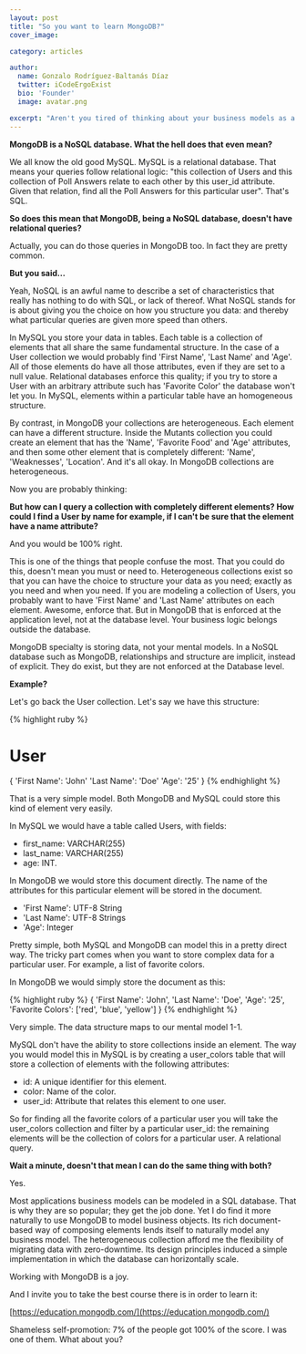 ```yaml
---
layout: post
title: "So you want to learn MongoDB?"
cover_image:

category: articles

author:
  name: Gonzalo Rodríguez-Baltanás Díaz
  twitter: iCodeErgoExist
  bio: 'Founder'
  image: avatar.png

excerpt: "Aren't you tired of thinking about your business models as a set of tables? What if you could represent them as a crystal clear mirror of your mental model?"
---
```


__MongoDB is a NoSQL database. What the hell does that even mean?__

We all know the old good MySQL. MySQL is a relational database. That means your queries follow relational logic: "this collection of Users and this collection of Poll Answers relate to each other by this user_id attribute. Given that relation, find all the Poll Answers for this particular user". That's SQL.

__So does this mean that MongoDB, being a NoSQL database, doesn't have relational queries?__

Actually, you can do those queries in MongoDB too. In fact they are pretty common.

__But you said...__

Yeah, NoSQL is an awful name to describe a set of characteristics that really has nothing to do with SQL, or lack of thereof. What NoSQL stands for is about giving you the choice on how you structure you data: and thereby what particular queries are given more speed than others.

In MySQL you store your data in tables. Each table is a collection of elements that all share the same fundamental structure. In the case of a User collection we would probably find 'First Name', 'Last Name' and 'Age'. All of those elements do have all those attributes, even if they are set to a null value. Relational databases enforce this quality; if you try to store a User with an arbitrary attribute such has 'Favorite Color' the database won't let you. In MySQL, elements within a particular table have an homogeneous structure.

By contrast, in MongoDB your collections are heterogeneous. Each element can have a different structure. Inside the Mutants collection you could create an element that has the 'Name', 'Favorite Food' and 'Age' attributes, and then some other element that is completely different: 'Name', 'Weaknesses', 'Location'. And it's all okay. In MongoDB collections are heterogeneous.

Now you are probably thinking:

__But how can I query a collection with completely different elements? How could I find a User by name for example, if I can't be sure that the element have a name attribute?__

And you would be 100% right.

This is one of the things that people confuse the most. That you could do this, doesn't mean you must or need to. Heterogeneous collections exist so that you can have the choice to structure your data as you need; exactly as you need and when you need. If you are modeling a collection of Users, you probably want to have 'First Name' and 'Last Name' attributes on each element. Awesome, enforce that. But in MongoDB that is enforced at the application level, not at the database level. Your business logic belongs outside the database.

MongoDB specialty is storing data, not your mental models. In a NoSQL database such as MongoDB, relationships and structure are implicit, instead of explicit. They do exist, but they are not enforced at the Database level.

__Example?__

Let's go back the User collection. Let's say we have this structure:

{% highlight ruby %}
 # User
 {
   'First Name': 'John'
   'Last Name': 'Doe'
   'Age': '25'
 }
{% endhighlight %}

That is a very simple model. Both MongoDB and MySQL could store this kind of element very easily.

In MySQL we would have a table called Users, with fields:

* first_name: VARCHAR(255)
* last_name: VARCHAR(255)
* age: INT.

In MongoDB we would store this document directly. The name of the attributes for this particular element will be stored in the document.

* 'First Name': UTF-8 String
* 'Last Name': UTF-8 Strings
* 'Age': Integer

Pretty simple, both MySQL and MongoDB can model this in a pretty direct way. The tricky part comes when you want to store complex data for a particular user. For example, a list of favorite colors.

In MongoDB we would simply store the document as this:

{% highlight ruby %}
{
  'First Name': 'John',
  'Last Name': 'Doe',
  'Age': '25',
  'Favorite Colors': ['red', 'blue', 'yellow']
}
{% endhighlight %}

Very simple. The data structure maps to our mental model 1-1.

MySQL don't have the ability to store collections inside an element. The way you would model this in MySQL is by creating a user_colors table that will store a collection of elements with the following attributes:

* id: A unique identifier for this element.
* color: Name of the color.
* user_id: Attribute that relates this element to one user.

So for finding all the favorite colors of a particular user you will take the user_colors collection and filter by a particular user_id: the remaining elements will be the collection of colors for a particular user. A relational query.

__Wait a minute, doesn't that mean I can do the same thing with both?__

Yes.

Most applications business models can be modeled in a SQL database. That is why they are so popular; they get the job done. Yet I do find it more naturally to use MongoDB to model business objects. Its rich document-based way of composing elements lends itself to naturally model any business model. The heterogeneous collection afford me the flexibility of migrating data with zero-downtime. Its design principles induced a simple implementation in which the database can horizontally scale.

Working with MongoDB is a joy.

And I invite you to take the best course there is in order to learn it:

[https://education.mongodb.com/](https://education.mongodb.com/)

Shameless self-promotion: 7% of the people got 100% of the score. I was one of them. What about you?
